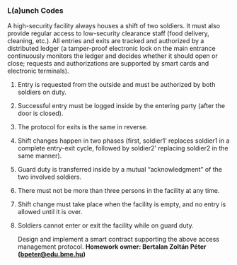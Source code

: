 ### L(a)unch Codes

A high-security facility always houses a shift of two soldiers. It must also provide regular
access to low-security clearance staff (food delivery, cleaning, etc.). All entries and exits are
tracked and authorized by a distributed ledger (a tamper-proof electronic lock on the main
entrance continuously monitors the ledger and decides whether it should open or close;
requests and authorizations are supported by smart cards and electronic terminals).

1. Entry is requested from the outside and must be authorized by both soldiers on duty.
2. Successful entry must be logged inside by the entering party (after the door is closed).
3. The protocol for exits is the same in reverse.
4. Shift changes happen in two phases (first, soldier1’ replaces soldier1 in a
   complete entry-exit cycle, followed by soldier2’ replacing soldier2 in the same
   manner).
5. Guard duty is transferred inside by a mutual “acknowledgment” of the two involved
   soldiers.
6. There must not be more than three persons in the facility at any time.
7. Shift change must take place when the facility is empty, and no entry is allowed until it
   is over.
8. Soldiers cannot enter or exit the facility while on guard duty.

   Design and implement a smart contract supporting the above access management protocol.
   **Homework owner: Bertalan Zoltán Péter (bpeter@edu.bme.hu)**





